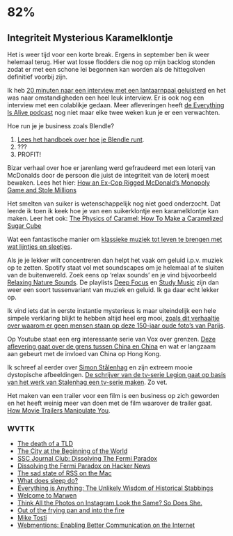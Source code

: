 # 82%

## Integriteit Mysterious Karamelklontje

Het is weer tijd voor een korte break. Ergens in september ben ik weer helemaal terug. Hier wat losse flodders die nog op mijn backlog stonden zodat er met een schone lei begonnen kan worden als de hittegolven definitief voorbij zijn.

Ik heb [20 minuten naar een interview met een lantaarnpaal geluisterd](https://www.everythingisalive.com/episodes/maeve-lamppost-of-brooklyn) en het was naar omstandigheden een heel leuk interview. Er is ook nog een interview met een colablikje gedaan. Meer afleveringen heeft [de Everything Is Alive podcast](https://www.everythingisalive.com) nog niet maar elke twee weken kun je er een verwachten.

Hoe run je je business zoals Blendle?

1. [Lees het handboek over hoe je Blendle runt](http://handbook.blendle.com).
2. ???
3. PROFIT!

Bizar verhaal over hoe er jarenlang werd gefraudeerd met een loterij van McDonalds door de persoon die juist de integriteit van de loterij moest bewaken. Lees het hier: [How an Ex-Cop Rigged McDonald’s Monopoly Game and Stole Millions](https://www.thedailybeast.com/how-an-ex-cop-rigged-mcdonalds-monopoly-game-and-stole-millions?ref=scroll)

Het smelten van suiker is wetenschappelijk nog niet goed onderzocht. Dat leerde ik toen ik keek hoe je van een suikerklontje een karamelklontje kan maken. Leer het ook: [The Physics of Caramel: How To Make a Caramelized Sugar Cube](https://www.youtube.com/watch?v=RZvdpRUHImI)

Wat een fantastische manier om [klassieke muziek tot leven te brengen met wat lijntjes en sleetjes](https://twitter.com/AdamWagner1/status/1023635971680755712).

Als je je lekker wilt concentreren dan helpt het vaak om geluid i.p.v. muziek op te zetten. Spotify staat vol met soundscapes om je helemaal af te sluiten van de buitenwereld. Zoek eens op ‘relax sounds’ en je vind bijvoorbeeld [Relaxing Nature Sounds](https://open.spotify.com/album/3tnONQAiDT9SnamxV6NMNd?si=GwZUn7l5SWGMJ4UYTppaHg). De playlists [Deep Focus](https://open.spotify.com/user/spotify/playlist/37i9dQZF1DWZeKCadgRdKQ) en [Study Music](https://open.spotify.com/user/concentrationmusicens/playlist/7K2m1EPjReCSUaF1N0NHa0) zijn dan weer een soort tussenvariant van muziek en geluid. Ik ga daar echt lekker op.

Ik vind iets dat in eerste instantie mysterieus is maar uiteindelijk een hele simpele verklaring blijkt te hebben altijd heel erg mooi, [zoals dit verhaaltje over waarom er geen mensen staan op deze 150-jaar oude foto’s van Parijs](http://www.messynessychic.com/2018/04/19/paris-without-people/).

Op Youtube staat een erg interessante serie van Vox over grenzen. [Deze aflevering gaat over de grens tussen China en China](https://m.youtube.com/watch?v=MQyxG4vTyZ8) en wat er langzaam aan gebeurt met de invloed van China op Hong Kong.

Ik schreef al eerder over [Simon Stålenhag](http://www.simonstalenhag.se) en zijn extreem mooie dystopische afbeeldingen. [De schrijver van de tv-serie Legion gaat op basis van het werk van Stalenhag een tv-serie maken](https://variety.com/2018/tv/news/amazon-tales-from-the-loop-1202875431/). Zo vet.

Het maken van een trailer voor een film is een business op zich geworden en het heeft weinig meer van doen met de film waarover de trailer gaat. [How Movie Trailers Manipulate You](https://www.youtube.com/watch?v=a_jjzzgLARQ).

### WVTTK

- [The death of a TLD](https://blog.benjojo.co.uk/post/the-death-of-a-tld)
- [The City at the Beginning of the World](https://www.archaeology.org/issues/303-1807/features/6684-maya-urban-grid)
- [SSC Journal Club: Dissolving The Fermi Paradox](http://slatestarcodex.com/2018/07/03/ssc-journal-club-dissolving-the-fermi-paradox/)
- [Dissolving the Fermi Paradox on Hacker News](https://news.ycombinator.com/item?id=17560462)
- [The sad state of RSS on the Mac](https://blog.notmyhostna.me/sad-state-of-rss-on-the-mac/)
- [What does sleep do?](https://kottke.org/18/07/what-does-sleep-do)
- [Everything is Anything: The Unlikely Wisdom of Historical Stabbings](https://www.youtube.com/watch?time_continue=6&v=GObX6DJ7afM)
- [Welcome to Marwen](https://kottke.org/18/07/welcome-to-marwen)
- [Think All the Photos on Instagram Look the Same? So Does She.](https://blog.photoshelter.com/2018/07/think-all-the-photos-on-instagram-look-the-same-so-does-she/)
- [Out of the frying pan and into the fire](https://ar.al/2018/07/30/out-of-the-frying-pan-and-into-the-fire/)
- [Mike Tosti](https://www.imdb.com/name/nm0990045/)
- [Webmentions: Enabling Better Communication on the Internet](http://alistapart.com/article/webmentions-enabling-better-communication-on-the-internet)
